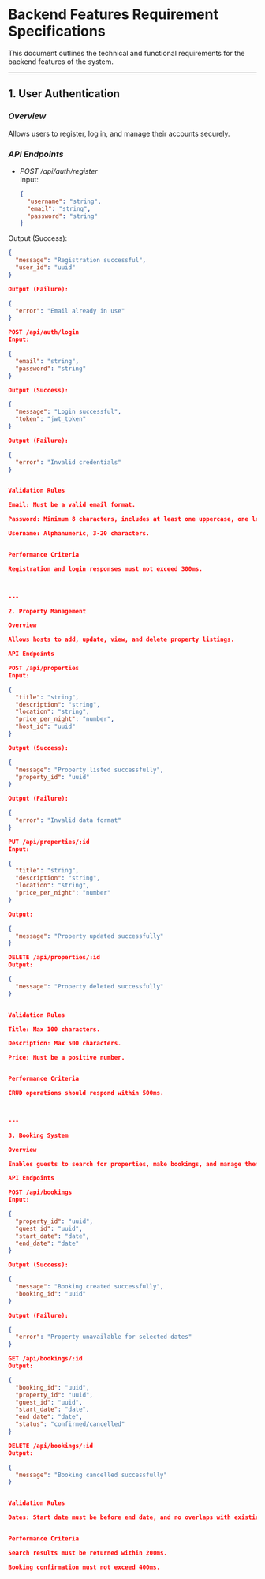 # Backend Features Requirement Specifications

This document outlines the technical and functional requirements for the backend features of the system.

---

## 1. User Authentication

### *Overview*  
Allows users to register, log in, and manage their accounts securely.

### *API Endpoints*
- *POST /api/auth/register*  
  Input:  
  ```json
  {
    "username": "string",
    "email": "string",
    "password": "string"
  }

Output (Success):
```json
{
  "message": "Registration successful",
  "user_id": "uuid"
}

Output (Failure):

{
  "error": "Email already in use"
}

POST /api/auth/login
Input:

{
  "email": "string",
  "password": "string"
}

Output (Success):

{
  "message": "Login successful",
  "token": "jwt_token"
}

Output (Failure):

{
  "error": "Invalid credentials"
}


Validation Rules

Email: Must be a valid email format.

Password: Minimum 8 characters, includes at least one uppercase, one lowercase, and one special character.

Username: Alphanumeric, 3-20 characters.


Performance Criteria

Registration and login responses must not exceed 300ms.



---

2. Property Management

Overview

Allows hosts to add, update, view, and delete property listings.

API Endpoints

POST /api/properties
Input:

{
  "title": "string",
  "description": "string",
  "location": "string",
  "price_per_night": "number",
  "host_id": "uuid"
}

Output (Success):

{
  "message": "Property listed successfully",
  "property_id": "uuid"
}

Output (Failure):

{
  "error": "Invalid data format"
}

PUT /api/properties/:id
Input:

{
  "title": "string",
  "description": "string",
  "location": "string",
  "price_per_night": "number"
}

Output:

{
  "message": "Property updated successfully"
}

DELETE /api/properties/:id
Output:

{
  "message": "Property deleted successfully"
}


Validation Rules

Title: Max 100 characters.

Description: Max 500 characters.

Price: Must be a positive number.


Performance Criteria

CRUD operations should respond within 500ms.



---

3. Booking System

Overview

Enables guests to search for properties, make bookings, and manage them.

API Endpoints

POST /api/bookings
Input:

{
  "property_id": "uuid",
  "guest_id": "uuid",
  "start_date": "date",
  "end_date": "date"
}

Output (Success):

{
  "message": "Booking created successfully",
  "booking_id": "uuid"
}

Output (Failure):

{
  "error": "Property unavailable for selected dates"
}

GET /api/bookings/:id
Output:

{
  "booking_id": "uuid",
  "property_id": "uuid",
  "guest_id": "uuid",
  "start_date": "date",
  "end_date": "date",
  "status": "confirmed/cancelled"
}

DELETE /api/bookings/:id
Output:

{
  "message": "Booking cancelled successfully"
}


Validation Rules

Dates: Start date must be before end date, and no overlaps with existing bookings.


Performance Criteria

Search results must be returned within 200ms.

Booking confirmation must not exceed 400ms.